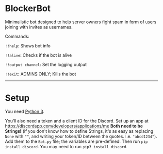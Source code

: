# BlockerBot

Minimalistic bot designed to help server owners fight spam in form of users joining with invites as usernames. 

Commands:

`!!help`: Shows bot info

`!!alive`: Checks if the bot is alive

`!!output channel`: Set the logging output

`!!exit`: ADMINS ONLY; Kills the bot


----

# Setup

You need [Python 3](https://www.python.org/). 

You'll also need a token and a client ID for the Discord. Set up an app at https://discordapp.com/developers/applications/me
**Both need to be Strings!** (if you don't know how to define Strings, it's as easy as replacing `None` with `""`, and writing your token/ID between the quotes. I.e. `"abcd1234"`). Add them to the `Bot.py` file; the variables are pre-defined. Then run `pip install discord`. You may need to run `pip3 install discord`. 
